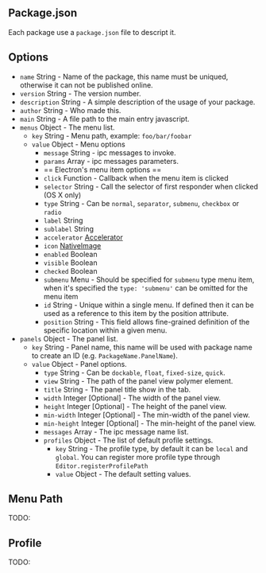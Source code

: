 ## Package.json

Each package use a `package.json` file to descript it.

## Options

  - `name` String - Name of the package, this name must be uniqued, otherwise it can not be published online.
  - `version` String - The version number.
  - `description` String - A simple description of the usage of your package.
  - `author` String - Who made this.
  - `main` String - A file path to the main entry javascript.
  - `menus` Object - The menu list.
    - `key` String - Menu path, example: `foo/bar/foobar`
    - `value` Object - Menu options
      - `message` String - ipc messages to invoke.
      - `params` Array - ipc messages parameters.
      - == Electron's menu item options ==
      - `click` Function - Callback when the menu item is clicked
      - `selector` String - Call the selector of first responder when clicked (OS X only)
      - `type` String - Can be `normal`, `separator`, `submenu`, `checkbox` or `radio`
      - `label` String
      - `sublabel` String
      - `accelerator` [Accelerator](accelerator.md)
      - `icon` [NativeImage](native-image.md)
      - `enabled` Boolean
      - `visible` Boolean
      - `checked` Boolean
      - `submenu` Menu - Should be specified for `submenu` type menu item, when it's specified the `type: 'submenu'` can be omitted for the menu item
      - `id` String - Unique within a single menu. If defined then it can be used as a reference to this item by the position attribute.
      - `position` String - This field allows fine-grained definition of the specific location within a given menu.
  - `panels` Object - The panel list.
    - `key` String - Panel name, this name will be used with package name to create an ID (e.g. `PackageName.PanelName`).
    - `value` Object - Panel options.
      - `type` String - Can be `dockable`, `float`, `fixed-size`, `quick`.
      - `view` String - The path of the panel view polymer element.
      - `title` String - The panel title show in the tab.
      - `width` Integer [Optional] - The width of the panel view.
      - `height` Integer [Optional] - The height of the panel view.
      - `min-width` Integer [Optional] - The min-width of the panel view.
      - `min-height` Integer [Optional] - The min-height of the panel view.
      - `messages` Array - The ipc message name list.
      - `profiles` Object - The list of default profile settings.
        - `key` String - The profile type, by default it can be `local` and `global`. You can register more profile type through `Editor.registerProfilePath`
        - `value` Object - The default setting values.

## Menu Path

TODO:

## Profile

TODO:
